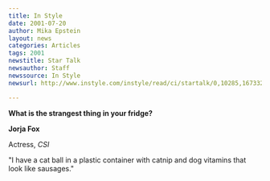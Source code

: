 ```yaml
---
title: In Style
date: 2001-07-20
author: Mika Epstein
layout: news
categories: Articles
tags: 2001
newstitle: Star Talk  
newsauthor: Staff  
newssource: In Style  
newsurl: http://www.instyle.com/instyle/read/ci/startalk/0,10285,167332,00.html  

---
```

**What is the strangest thing in your fridge?**

**Jorja Fox**

  
Actress, *CSI*

"I have a cat ball in a plastic container with catnip and dog vitamins that look like sausages."  

